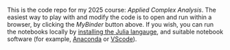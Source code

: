 

This is the code repo for my 2025 course: *Applied Complex Analysis*. The easiest way to play with and modify the code is to open and run within a browser, by clicking the *MyBinder* button above. If you wish, you can run the notebooks locally by [installing the Julia langauge](https://julialang.org/downloads/), and suitable notebook software (for example, [Anaconda](https://www.anaconda.com) or [VScode](https://code.visualstudio.com/download)).